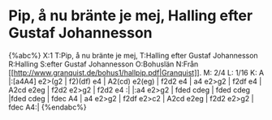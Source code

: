 # Pip, å nu bränte je mej, Halling efter Gustaf Johannesson

{%abc%}
X:1
T:Pip, å nu bränte je mej,
T:Halling efter Gustaf Johannesson
R:Halling
S:efter Gustaf Johannesson
O:Bohuslän
N:Från [[http://www.granquist.de/bohus1/hallpip.pdf|Granquist]].
M: 2/4
L: 1/16
K: A
|:[a4A4] e2>(g2 | f2)(df) e4 | A2(cd) e2(eg) | f2d2 e4 | a4 e2>g2 |
f2df e4 | A2cd e2eg | f2d2 e2>g2 | f2d2 e4 :|
|:a4 e2>g2 | fded cdeg | fded cdeg |fded cdeg | fdec A4 | 
a4 e2>g2 | f2df e2>c2 | A2cd e2eg | f2d2 e2>g2 | fdec A4:| 
{%endabc%}

